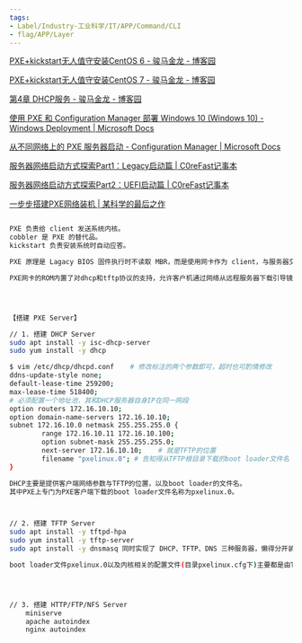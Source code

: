 ```yaml
---
tags:
- Label/Industry-工业科学/IT/APP/Command/CLI
- flag/APP/Layer
---
```


[PXE+kickstart无人值守安装CentOS 6 - 骏马金龙 - 博客园](https://www.cnblogs.com/f-ck-need-u/p/6442024.html)

[PXE+kickstart无人值守安装CentOS 7 - 骏马金龙 - 博客园](https://www.cnblogs.com/f-ck-need-u/p/7342919.html)

[第4章 DHCP服务 - 骏马金龙 - 博客园](https://www.cnblogs.com/f-ck-need-u/p/7324199.html)

[使用 PXE 和 Configuration Manager 部署 Windows 10 (Windows 10) - Windows Deployment | Microsoft Docs](https://docs.microsoft.com/zh-cn/windows/deployment/deploy-windows-cm/deploy-windows-10-using-pxe-and-configuration-manager)

[从不同网络上的 PXE 服务器启动 - Configuration Manager | Microsoft Docs](https://docs.microsoft.com/zh-cn/troubleshoot/mem/configmgr/boot-from-pxe-server)

[服务器网络启动方式探索Part1：Legacy启动篇 | C0reFast记事本](https://www.ichenfu.com/2021/11/28/server-net-boot-part-1-legacy/)

[服务器网络启动方式探索Part2：UEFI启动篇 | C0reFast记事本](https://www.ichenfu.com/2021/12/25/server-net-boot-part-2-uefi/)

[一步步搭建PXE网络装机 | 某科学的最后之作](https://yunfwe.github.io/2018/06/03/2018/%E4%B8%80%E6%AD%A5%E6%AD%A5%E6%90%AD%E5%BB%BAPXE%E7%BD%91%E7%BB%9C%E8%A3%85%E6%9C%BA/)



```bash

PXE 负责给 client 发送系统内核。
cobbler 是 PXE 的替代品。
kickstart 负责安装系统时自动应答。

PXE 原理是 Lagacy BIOS 固件执行时不读取 MBR，而是使用网卡作为 client，与服务器交互自动安装系统

PXE网卡的ROM内置了对dhcp和tftp协议的支持，允许客户机通过网络从远程服务器下载引导镜像，并加载安装文件或者整个操作系统。




【搭建 PXE Server】

// 1. 搭建 DHCP Server
sudo apt install -y isc-dhcp-server
sudo yum install -y dhcp

$ vim /etc/dhcp/dhcpd.conf    # 修改标注的两个参数即可，超时也可酌情修改
ddns-update-style none;
default-lease-time 259200;
max-lease-time 518400;
# 必须配置一个地址池，其和DHCP服务器自身IP在同一网段
option routers 172.16.10.10;
option domain-name-servers 172.16.10.10;
subnet 172.16.10.0 netmask 255.255.255.0 {
        range 172.16.10.11 172.16.10.100;
        option subnet-mask 255.255.255.0;
        next-server 172.16.10.10;    # 就是TFTP的位置
        filename "pxelinux.0"; # 告知得从TFTP根目录下载的boot loader文件名
}

DHCP主要是提供客户端网络参数与TFTP的位置，以及boot loader的文件名。
其中PXE上专门为PXE客户端下载的boot loader文件名称为pxelinux.0。



// 2. 搭建 TFTP Server
sudo apt install -y tftpd-hpa
sudo yum install -y tftp-server
sudo apt install -y dnsmasq 同时实现了 DHCP、TFTP、DNS 三种服务器，懒得分开装可以用这个，不过我没配置过

boot loader文件pxelinux.0以及内核相关的配置文件(目录pxelinux.cfg下)主要都是由TFTP来提供的




// 3. 搭建 HTTP/FTP/NFS Server
    miniserve
    apache autoindex
    nginx autoindex




```